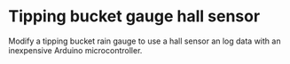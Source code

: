 # Tipping bucket gauge hall sensor
Modify a tipping bucket rain gauge to use a hall sensor an log data with an inexpensive Arduino microcontroller.
